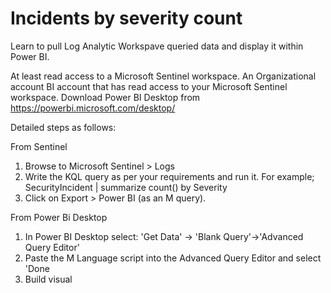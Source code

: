 # Incidents by severity count

Learn to pull Log Analytic Workspave queried data and display it within Power BI.

At least read access to a Microsoft Sentinel workspace.
An Organizational account BI account that has read access to your Microsoft Sentinel workspace.
Download Power BI Desktop from https://powerbi.microsoft.com/desktop/

Detailed steps as follows:

From Sentinel
1) Browse to Microsoft Sentinel > Logs
2) Write the KQL query as per your requirements and run it. For example;
    SecurityIncident
    | summarize count() by Severity
3) Click on Export > Power BI (as an M query).

From Power Bi Desktop
1) In Power BI Desktop select: 'Get Data' -> 'Blank Query'->'Advanced Query Editor'
2) Paste the M Language script into the Advanced Query Editor and select 'Done
3) Build visual
